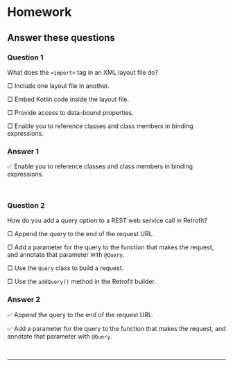 # Homework

## Answer these questions

### **Question 1**

What does the `<import>` tag in an XML layout file do?

▢ Include one layout file in another.

▢ Embed Kotlin code inside the layout file.

▢ Provide access to data-bound properties.

▢ Enable you to reference classes and class members in binding expressions.

### Answer 1

:white_check_mark: Enable you to reference classes and class members in binding expressions.

<br>

### **Question 2**

How do you add a query option to a REST web service call in Retrofit?

▢ Append the query to the end of the request URL.

▢ Add a parameter for the query to the function that makes the request, and annotate that parameter with `@Query`.

▢ Use the `Query` class to build a request.

▢ Use the `addQuery()` method in the Retrofit builder.

### Answer 2

:white_check_mark: Append the query to the end of the request URL.

:white_check_mark: Add a parameter for the query to the function that makes the request, and annotate that parameter with `@Query`.

<br>

---

